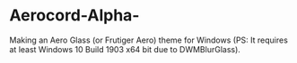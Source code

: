 # Aerocord-Alpha-
Making an Aero Glass (or Frutiger Aero) theme for Windows (PS: It requires at least Windows 10 Build 1903 x64 bit due to DWMBlurGlass).
